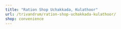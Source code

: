 ```yaml
---
title: "Ration Shop Uchakkada, Kulathoor"
url: /trivandrum/ration-shop-uchakkada-kulathoor/
shop: convenience
---
```

